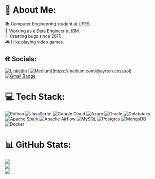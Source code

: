 # 💫 About Me:
📚 Computer Engineering student at UFES.<br>💼 Working as a Data Engineer at IBM.<br>✨ Creating bugs since 2017.<br>🎮 I like playing video games.<br>


## 🌐 Socials:
[![LinkedIn](https://img.shields.io/badge/LinkedIn-0077B5?style=for-the-badge&logo=linkedin&logoColor=white)](https://www.linkedin.com/in/ayrton-cossuol/) 
[![Medium](https://img.shields.io/badge/Medium-12100E?style=for-the-badge&logo=medium&logoColor=white")](https://medium.com/@ayrton.cossuol)
[![Gmail Badge](https://img.shields.io/badge/Gmail-D14836?style=for-the-badge&logo=gmail&logoColor=white&link=mailto:ayrton.cossuol@gmail.com)](mailto:ayrton.cossuol@gmail.com)

# 💻 Tech Stack:
![Python](https://img.shields.io/badge/python-3670A0?style=for-the-badge&logo=python&logoColor=ffdd54) ![JavaScript](https://img.shields.io/badge/javascript-%23323330.svg?style=for-the-badge&logo=javascript&logoColor=%23F7DF1E) ![Google Cloud](https://img.shields.io/badge/Google%20Cloud-%234285F4.svg?style=for-the-badge&logo=google-cloud&logoColor=white) ![Azure](https://img.shields.io/badge/azure-%230072C6.svg?style=for-the-badge&logo=azure-devops&logoColor=white) ![Oracle](https://img.shields.io/badge/Oracle-F80000?style=for-the-badge&logo=oracle&logoColor=white) ![Databricks](https://img.shields.io/badge/Databricks-FF3621?style=for-the-badge&logo=Databricks&logoColor=white) ![Apache Spark](https://img.shields.io/badge/Apache_Spark-FFFFFF?style=for-the-badge&logo=apachespark&logoColor=#E35A16) ![Apache Airflow](https://img.shields.io/badge/Apache%20Airflow-017CEE?style=for-the-badge&logo=Apache%20Airflow&logoColor=white) ![MySQL](https://img.shields.io/badge/mysql-%2300f.svg?style=for-the-badge&logo=mysql&logoColor=white) ![Postgres](https://img.shields.io/badge/postgres-%23316192.svg?style=for-the-badge&logo=postgresql&logoColor=white) ![MongoDB](https://img.shields.io/badge/MongoDB-%234ea94b.svg?style=for-the-badge&logo=mongodb&logoColor=white) ![Docker](https://img.shields.io/badge/docker-%230db7ed.svg?style=for-the-badge&logo=docker&logoColor=white) 
# 📊 GitHub Stats:
![](https://github-readme-stats.vercel.app/api?username=AyrtonCossuol&theme=dark&hide_border=false&include_all_commits=true&count_private=true)<br/>
![](https://github-readme-streak-stats.herokuapp.com/?user=AyrtonCossuol&theme=dark&hide_border=false)<br/>
![](https://github-readme-stats.vercel.app/api/top-langs/?username=AyrtonCossuol&theme=dark&hide_border=false&include_all_commits=true&count_private=true&layout=compact)
